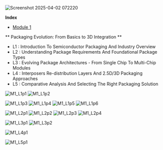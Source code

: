 
![Screenshot 2025-04-02 072220](https://github.com/user-attachments/assets/b792d2fe-4899-4269-b525-f5440b2fd3f0)

**Index** 

* [Module 1](#Module-1)
  
** Packaging Evolution: From Basics to 3D Integration ** 
-  L1 : Introduction To Semiconductor Packaging And Industry Overview
-  L2 : Understanding Package Requirements And Foundational Package Types
-  L3 : Evolving Package Architectures - From Single Chip To Multi-Chip Modules
-  L4 : Interposers Re-distribution Layers And 2.5D/3D Packaging Approaches
-  L5 : Comparative Analysis And Selecting The Right Packaging Solution


![M1_L1p1](https://github.com/user-attachments/assets/cbffc88f-9880-42a9-bab2-2e6698dcdca3)
![M1_L1p2](https://github.com/user-attachments/assets/1458d929-7dbe-4310-aec3-210c7e19666f)

![M1_L1p3](https://github.com/user-attachments/assets/7bceb6b5-c5a8-4b80-abaf-de64c5a2ada6)
![M1_L1p4](https://github.com/user-attachments/assets/8363d6fc-9e90-4f20-8e4c-bda344548c72)
![M1_L1p5](https://github.com/user-attachments/assets/b1610b9e-e420-4b8b-83ef-897a283c6ad1)
![M1_L1p6](https://github.com/user-attachments/assets/6b5a24ef-0241-44c5-ab16-0f8a17d2ff17)

![M1_L2p1](https://github.com/user-attachments/assets/ff6e3651-6b67-4dfb-b74d-3d7ab183d738)
![M1_L2p2](https://github.com/user-attachments/assets/559e2ea7-fe9d-4f13-8b30-2a7624fe5247)
![M1_L2p3](https://github.com/user-attachments/assets/5fe8c6c2-c993-4b9a-8419-dfc7c81b4430)
![M1_L2p4](https://github.com/user-attachments/assets/6c7f181b-dfea-4b04-ab06-2b2196a6a31d)

![M1_L3p1](https://github.com/user-attachments/assets/e3f30508-0171-404d-b59f-137667409f8b)
![M1_L3p2](https://github.com/user-attachments/assets/dc9ddced-97f5-47e7-a336-01e18feffa30)

![M1_L4p1](https://github.com/user-attachments/assets/2d3c92be-e8f8-4410-9378-abc7c273bc21)

![M1_L5p1](https://github.com/user-attachments/assets/ba70b644-dd7c-4044-8ed9-bc0fc80e27e8)










